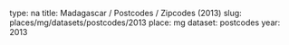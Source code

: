 type: na
title: Madagascar / Postcodes / Zipcodes (2013)
slug: places/mg/datasets/postcodes/2013
place: mg
dataset: postcodes
year: 2013
